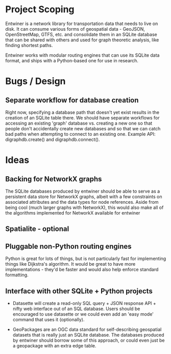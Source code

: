 # Project Scoping

Entwiner is a network library for transportation data that needs to live on disk. It
can consume various forms of geospatial data - GeoJSON, OpenStreetMap, GTFS, etc. and
consolidate them in an SQLite database that can be shared with others and used for
graph theoretic analysis, like finding shortest paths.

Entwiner works with modular routing engines that can use its SQLite data format, and
ships with a Python-based one for use in research.

# Bugs / Design

## Separate workflow for database creation

Right now, specifying a database path that doesn't yet exist results in the creation of
an SQLite table there. We should have separate workflows for accessing an existing
'graph' database vs. creating a new one so that people don't accidentally create new
databases and so that we can catch bad paths when attempting to connect to an existing
one. Example API: digraphdb.create() and digraphdb.connect().


# Ideas

## Backing for NetworkX graphs

The SQLite databases produced by entwiner should be able to serve as a persistent data
store for NetworkX graphs, albeit with a few constraints on associated attributes and
the data types for node references. Aside from being cool (much larger graphs with
NetworkX), this would also make all of the algorithms implemented for NetworkX
available for entwiner

## Spatialite - optional

## Pluggable non-Python routing engines

Python is great for lots of things, but is not particularly fast for implementing
things like Dijkstra's algorithm. It would be great to have more implementations -
they'd be faster and would also help enforce standard formatting.

## Interface with other SQLite + Python projects

- Datasette will create a read-only SQL query + JSON response API + nifty web
  interface out of an SQL database. Users should be encouraged to use datasette or
  we could even add an 'easy mode' command that uses it (optionally).

- GeoPackages are an OGC data standard for self-describing geospatial datasets that is
  really just an SQLite database. The databases produced by entwiner should borrow
  some of this approach, or could even just be a geopackage with an extra edge table.
